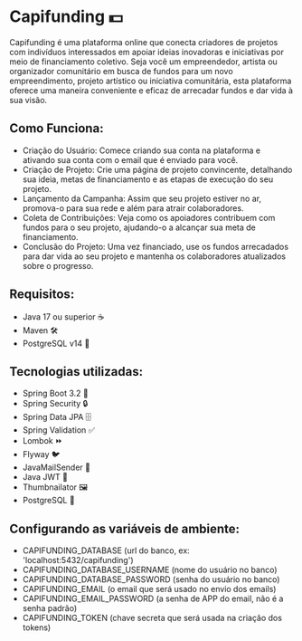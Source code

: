 # Capifunding 💵

Capifunding é uma plataforma online que conecta criadores de projetos com indivíduos interessados em apoiar ideias
inovadoras e iniciativas por meio de financiamento coletivo. Seja você um empreendedor, artista ou organizador
comunitário em busca de fundos para um novo empreendimento, projeto artístico ou iniciativa comunitária, esta plataforma
oferece uma maneira conveniente e eficaz de arrecadar fundos e dar vida à sua visão.

## Como Funciona:

- Criação do Usuário: Comece criando sua conta na plataforma e ativando sua conta com o email que é enviado para você.
- Criação de Projeto: Crie uma página de projeto convincente, detalhando sua ideia, metas de financiamento e as etapas
  de execução do seu projeto.
- Lançamento da Campanha: Assim que seu projeto estiver no ar, promova-o para sua rede e além para atrair colaboradores.
- Coleta de Contribuições: Veja como os apoiadores contribuem com fundos para o seu projeto, ajudando-o a alcançar sua
  meta de financiamento.
- Conclusão do Projeto: Uma vez financiado, use os fundos arrecadados para dar vida ao seu projeto e mantenha os
  colaboradores atualizados sobre o progresso.

## Requisitos:

- Java 17 ou superior ☕
- Maven 🛠️
- PostgreSQL v14 🐘

## Tecnologias utilizadas:

- Spring Boot 3.2 🍃
- Spring Security 🔒
- Spring Data JPA 🗄️
- Spring Validation ✅
- Lombok ⏩
- Flyway 🐦
- JavaMailSender 📧
- Java JWT 🔑
- Thumbnailator 🖼️
- PostgreSQL 🐘

## Configurando as variáveis de ambiente:

- CAPIFUNDING_DATABASE (url do banco, ex: 'localhost:5432/capifunding')
- CAPIFUNDING_DATABASE_USERNAME (nome do usuário no banco)
- CAPIFUNDING_DATABASE_PASSWORD (senha do usuário no banco)
- CAPIFUNDING_EMAIL (o email que será usado no envio dos emails)
- CAPIFUNDING_EMAIL_PASSWORD (a senha de APP do email, não é a senha padrão)
- CAPIFUNDING_TOKEN (chave secreta que será usada na criação dos tokens)
